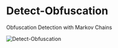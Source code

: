 # Detect-Obfuscation
Obfuscation Detection with Markov Chains

![Detect-Obfuscation](http://synack.blog/static/ss.png)
